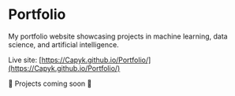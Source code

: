 # Portfolio
My portfolio website showcasing projects in machine learning, data science, and artificial intelligence.

Live site: [https://Capyk.github.io/Portfolio/](https://Capyk.github.io/Portfolio/)

🚧 Projects coming soon 🚧
